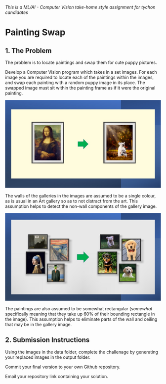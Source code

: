 *This is a ML/AI - Computer Vision take-home style assignment for tychon candidates*

# Painting Swap

## 1. The Problem

The problem is to locate paintings and swap them for cute puppy pictures. 

Develop a Computer Vision program which takes in a set images. For each image you are required to locate each of the paintings within the images, and swap each painting with a random puppy image in its place. The swapped image must sit within the painting frame as if it were the original painting.  

<img src="./assets/swap-example-1.jpg" />

The walls of the galleries in the images are assumed to be a single colour, as is usual in an Art gallery so as to not distract from the art. This assumption helps to detect the non-wall components of the gallery image.  

<img src="./assets/swap-example-2.jpg" />

The paintings are also assumed to be somewhat rectangular (*somewhat* specifically meaning that they take up 60% of their bounding rectangle in the image). This assumption helps to eliminate parts of the wall and ceiling that may be in the gallery image.

## 2. Submission Instructions

Using the images in the data folder, complete the challenage by generating your replaced images in the output folder. 

Commit your final version to your own Github repository. 

Email your repository link containing your solution.
